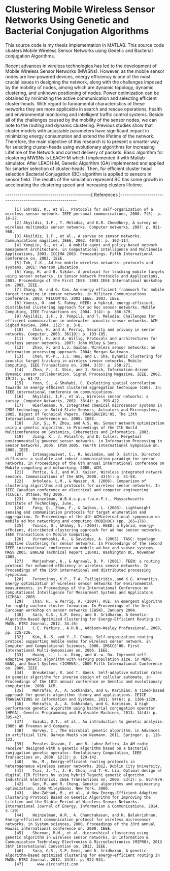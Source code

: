 # Clustering Mobile Wireless Sensor Networks Using Genetic and Bacterial Conjugation Algorithms
This source code is my thesis implementation in MATLAB. This source code clusters Mobile Wireless Sensor Networks using Genetic and Bacterial conjugation Algorithms.

Recent advances in wireless technologies has led to the development of Mobile Wireless Sensor Networks (MWSNs). However, as the mobile sensor nodes are low-powered devices, energy efficiency is one of the most crucial issues in designing the network, along with the challenges imposed by the mobility of nodes, among which are dynamic topology, dynamic clustering, and unknown positioning of nodes. Power optimization can be obtained by minimizing the active communication and selecting efficient cluster-heads. With regard to fundamental characteristics of these networks they are more applicable in search and rescue operations, health and environmental monitoring and intelligent traffic control systems. Beside all of the challenges caused by the mobility of the sensor nodes, we can note to the routing and dynamic clustering. Previous studies show that cluster models with adjustable parameters have significant impact in minimizing energy consumption and extend the lifetime of the network. Therefore, the main objective of this research is to present a smarter way for selecting cluster-heads using evolutionary algorithms for increasing Lifetime of the Network and correct delivery of packets. Basic algorithm for clustering MWSNs is LEACH-M which I implemented it with Matlab simulator. After LEACH-M, Genetic Algorithm (GA) implemented and applied for smarter selection of cluster-heads. Then, for efficient cluster head selection Bacterial Conjugation (BC) algorithm is applied to sensors in sensor field. The results of the simulation represent BC has some growth in accelerating the clustering speed and increasing clusters lifetime.

------------------------------------------[       References       ]--------------------------------------------------------

        [1]	Sohrabi, K., et al., Protocols for self-organization of a wireless sensor network. IEEE personal communications, 2000. 7(5): p. 16-27.
        [2]	Akyildiz, I.F., T. Melodia, and K.R. Chowdhury, A survey on wireless multimedia sensor networks. Computer networks, 2007: p. 921-960.
        [3]	Akyildiz, I.F., et al., A survey on sensor networks. Communications magazine, IEEE, 2002. 40(8): p. 102-114.
        [4]	YongLin, S., et al. A mobile agent-and policy-based network management architecture. in Computational Intelligence and Multimedia Applications, 2003. ICCIMA 2003. Proceedings. Fifth International Conference on. 2003. IEEE.
        [5]	Toh, C.K., Ad hoc mobile wireless networks: protocols and systems. 2001: Pearson Education.
        [6]	Yang, H. and B. Sikdar. A protocol for tracking mobile targets using sensor networks. in Sensor Network Protocols and Applications, 2003. Proceedings of the First IEEE. 2003 IEEE International Workshop on. 2003. IEEE.
        [7]	Zhang, W. and G. Cao. An energy efficient framework for mobile target tracking in sensor networks. in Military Communications Conference, 2003. MILCOM'03. 2003 IEEE. 2003. IEEE.
        [8]	Younis, O. and S. Fahmy, HEED: a hybrid, energy-efficient, distributed clustering approach for ad hoc sensor networks. Mobile Computing, IEEE Transactions on, 2004. 3(4): p. 366-379.
        [9]	Akyildiz, I.F., D. Pompili, and T. Melodia, Challenges for efficient communication in underwater acoustic sensor networks. ACM Sigbed Review, 2004. 1(2): p. 3-8.
        [10]	Chan, H. and A. Perrig, Security and privacy in sensor networks. Computer, 2003. 36(10): p. 103-105.
        [11]	Karl, H. and A. Willig, Protocols and architectures for wireless sensor networks. 2007: John Wiley & Sons.
        [12]	Zhao, F. and L.J. Guibas, Wireless sensor networks: an information processing approach. 2004: Morgan Kaufmann.
        [13]	Chen, W.-P., J.C. Hou, and L. Sha, Dynamic clustering for acoustic target tracking in wireless sensor networks. Mobile Computing, IEEE Transactions on, 2004. 3(3): p. 258-271.
        [14]	Zhao, F., J. Shin, and J. Reich, Information-driven dynamic sensor collaboration. Signal Processing Magazine, IEEE, 2002. 19(2): p. 61-72.
        [15]	Yoon, S., & Shahabi, C. Exploiting spatial correlation towards an energy efﬁcient clustered aggregation technique (CAG). In: IEEE international conference on communications.
        [16]	Akyildiz, I.F., et al., Wireless sensor networks: a survey. Computer Networks, 2002. 38(4): p. 393-422.
        [17]	Hierlemann, A. Integrated chemical microsensor systems in CMOS-technology. in Solid-State Sensors, Actuators and Microsystems, 2005. Digest of Technical Papers. TRANSDUCERS'05. The 13th International Conference on. 2005. IEEE.
        [18]	Jin, S., M. Zhou, and A.S. Wu. Sensor network optimization using a genetic algorithm. in Proceedings of the 7th World Multiconference on Systemics, Cybernetics and Informatics. 2003.
        [19]	Jiang, X., J. Polastre, and D. Culler. Perpetual environmentally powered sensor networks. in Information Processing in Sensor Networks, 2005. IPSN 2005. Fourth International Symposium on. 2005. IEEE.
        [20]	Intanagonwiwat, C., R. Govindan, and D. Estrin. Directed diffusion: a scalable and robust communication paradigm for sensor networks. in Proceedings of the 6th annual international conference on Mobile computing and networking. 2000. ACM.
        [21]	Pottie, G.J. and W.J. Kaiser, Wireless integrated network sensors. Communications of the ACM, 2000. 43(5): p. 51-58.
        [22]	Arboleda, L.M., & Nasser, N. (2006). Comparison of clustering algorithms and protocols for wireless sensor networks. In IEEE Canadian conference on electrical and computer engineering (CCECE), Ottawa, May 2006.
        [23]	Heinzelman, W.B.A.s.p.a.f.w.n.P.t., Massachusetts Institute of Technology, June.
        [24]	Fang, Q., Zhao, F., & Guibas, L. (2003). Lightweight sensing and communication protocols for target enumeration and aggregation. In Proceedings of the 4th ACMinternational symposium on mobile ad hoc networking and computing (MOBIHOC) (pp. 165–176).
        [25]	Younis, O., &Fahmy, S. (2004). HEED: a hybrid, energy-efﬁcient, distributed clustering approach for ad hoc sensor networks. IEEE Transactions on Mobile Computing.
        [26]	Virrankoski, R., & Savvides, A. (2005). TASC: topology adaptive clustering for sensor networks. In Proceedings of the second IEEE international conference on mobile ad-hoc and sensor systems, MASS 2005, ENALAB Technical Report 110401, Washington DC, November 2005.
        [27]	Manjeshwar, A., & Agrawal, D. P. (2001). TEEN: a routing protocol for enhanced efﬁciency in wireless sensor networks. In Proceedings of the 15th international and distributed processing symposium.
        [28]	Ferentinos, K.P., T.A. Tsiligiridis, and K.G. Arvanitis. Energy optimization of wireless sensor networks for environmental measurements. in Proceedings of the International Conference on Computational Intelligence for Measurment Systems and Applicatons (CIMSA). 2005.
        [29]	Chan, H., & Perrig, A. (2004). ACE: an emergent algorithm for highly uniform cluster formation. In Proceedings of the ﬁrst European workshop on sensor networks (EWSN), January 2004.
        [30]	Sara, G.S., S.P. Devi, and D. Sridharan, A Genetic-Algorithm-Based Optimized Clustering for Energy-Efficient Routing in MWSN. ETRI Journal, 2012. 34.(6)
        [31]	C.E. Perkins., A.H.N., Addison-Wesley Professional, 2008, pp. 225-226.
        [32]	Kim, D.-S. and Y.-J. Chung. Self-organization routing protocol supporting mobile nodes for wireless sensor network. in Computer and Computational Sciences, 2006. IMSCCS'06. First International Multi-Symposiums on. 2006. IEEE.
        [33]	Huang, L., L.-x. Ding, and W.-w. Du. Improved self-adaptive genetic algorithm with varying population size. in MEMS, NANO, and Smart Systems (ICMENS), 2009 Fifth International Conference on. 2009. IEEE.
        [34]	Breukelaar, R. and T. Baeck. Self-adaptive mutation rates in genetic algorithm for inverse design of cellular automata. in Proceedings of the 10th annual conference on Genetic and evolutionary computation. 2008. ACM.
        [35]	Mehrafsa, A., A. Sokhandan, and G. Karimian, A Timed-based approach for genetic algorithm: theory and applications. IEICE TRANSACTIONS on Information and Systems, 2011. 94(6): p. 1306-1320.
        [36]	Mehrafsa, A., A. Sokhandan, and G. Karimian, A high performance genetic algorithm using bacterial conjugation operator (HPGA). Genetic Programming and Evolvable Machines, 2013. 14(4): p. 395-427.
        [37]	Suzuki, D.T., et al., An introduction to genetic analysis. 1986: WH Freeman and Company.
        [38]	Harvey, I., The microbial genetic algorithm, in Advances in artificial life. Darwin Meets von Neumann. 2011, Springer. p. 126-133.
        [39]	Perales-Graván, C. and R. Lahoz-Beltra, An AM radio receiver designed with a genetic algorithm based on a bacterial conjugation genetic operator. Evolutionary Computation, IEEE Transactions on, 2008. 12(2): p. 129-142.
        [40]	Wu, M., Energy-efficient routing protocols in heterogeneous wireless sensor networks. 2012, Dublin City University.
        [41]	Tsai, J.-T., J.-H. Chou, and T.-K. Liu, Optimal design of digital IIR filters by using hybrid Taguchi genetic algorithm. Industrial Electronics, IEEE Transactions on, 2006. 53(3): p. 867-879.
        [42]	Gen, M. and R. Cheng, Genetic algorithms and engineering optimization, John Wiley&Sons. New York, 2000.
        [43]	Abo-Zahhad, M., et al., A New Energy-Efficient Adaptive Clustering Protocol Based on Genetic Algorithm for Improving the Lifetime and the Stable Period of Wireless Sensor Networks. International Journal of Energy, Information & Communications, 2014. 5.(30)
        [44]	Heinzelman, W.R., A. Chandrakasan, and H. Balakrishnan. Energy-efficient communication protocol for wireless microsensor networks. in System sciences, 2000. Proceedings of the 33rd annual Hawaii international conference on. 2000. IEEE.
        [45]	Shurman, M.M., et al. Hierarchical clustering using genetic algorithm in wireless sensor networks. in Information & Communication Technology Electronics & Microelectronics (MIPRO), 2013 36th International Convention on. 2013. IEEE.
        [46]	Sara, G.S., S.P. Devi, and D. Sridharan, A genetic-algorithm-based optimized clustering for energy-efficient routing in MWSN. ETRI Journal, 2012. 34(6): p. 922-931.
        [47]      www.aircraftit.com
